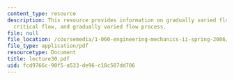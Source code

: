 ```yaml
---
content_type: resource
description: This resource provides information on gradually varied flow profiles,
  critical flow, and gradually varied flow process.
file: null
file_location: /coursemedia/1-060-engineering-mechanics-ii-spring-2006/fcd9766c90f5a533de96c18c587dd706_lecture30.pdf
file_type: application/pdf
resourcetype: Document
title: lecture30.pdf
uid: fcd9766c-90f5-a533-de96-c18c587dd706
---
```

